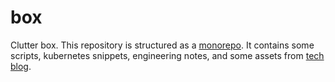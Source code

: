 # box

Clutter box. This repository is structured as a [monorepo](https://en.wikipedia.org/wiki/Monorepo). It contains some scripts, kubernetes snippets, engineering notes, and some assets from [tech blog](https://younsl.github.io).